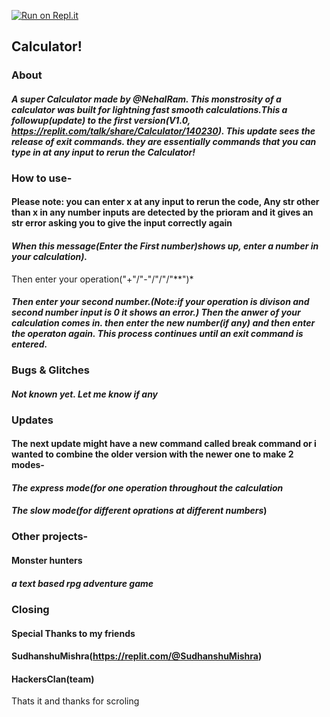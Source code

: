 [![Run on Repl.it](https://repl.it/badge/github/NehalRamYendluri/Pokemon-Sword-and-Shield)](https://repl.it/github/NehalRamYendluri/Calculator)
## Calculator!
### About
#### *A super Calculator made by @NehalRam. This monstrosity of a calculator was built for lightning fast smooth calculations.This a followup(update) to the first version(V1.0, https://replit.com/talk/share/Calculator/140230). This update sees the release of exit commands. they are essentially commands that you can type in at any input to rerun the Calculator!*
### How to use-
#### Please note: you can enter x at any input to rerun the code, Any str other than x in any number inputs are detected by the prioram and it gives an str error asking you to give the input correctly again 
#### *When this message(Enter the First number)shows up, enter a number in your calculation).* 
Then enter your operation("+"/"-"/"/"/"**")*
#### *Then enter your second number.(Note:if your operation is divison and second number input is 0 it shows an error.) Then the anwer of your calculation comes in. then enter the new number(if any) and then enter the operaton again. This process continues until an exit command is entered.*
### Bugs & Glitches
#### *Not known yet. Let me know if any*
### Updates
#### The next update might have a new command called break command or i wanted to combine the older version with the newer one to make 2 modes-
#### *The express mode(for one operation throughout the calculation*
#### *The slow mode(for different oprations at different numbers*)
### Other projects-
#### Monster hunters
##### *a text based rpg adventure game*
### Closing
#### Special Thanks to my friends
#### SudhanshuMishra(https://replit.com/@SudhanshuMishra)
#### HackersClan(team)
Thats it and thanks for scroling








